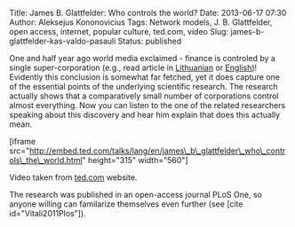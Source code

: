 Title: James B. Glattfelder: Who controls the world?
Date: 2013-06-17 07:30
Author: Aleksejus Kononovicius
Tags: Network models, J. B. Glattfelder, open access, internet, popular culture, ted.com, video
Slug: james-b-glattfelder-kas-valdo-pasauli
Status: published

One and half year ago world media exclaimed -
finance is controled by a single super-corporation (e.g., read article
in
[Lithuanian](http://www.15min.lt/naujiena/verslas/uzsienis/mokslininku-tyrimas-pasaulio-finansus-valdo-viena-superkorporacija-195-175783)
or
[English](http://www.forbes.com/sites/bruceupbin/2011/10/22/the-147-companies-that-control-everything/))!
Evidently this conclusion is somewhat far fetched, yet it does capture
one of the essential points of the underlying scientific research. The
research actually shows that a comparatively small number of
corporations control almost everything. Now you can listen to the one of
the related researchers speaking about this discovery and hear him
explain that does this actually mean.<!--more-->

\[iframe
src="http://embed.ted.com/talks/lang/en/james\_b\_glattfelder\_who\_controls\_the\_world.html"
height="315" width="560"\]

Video taken from
[ted.com](http://www.ted.com/talks/james_b_glattfelder_who_controls_the_world.html)
website.

The research was published in an open-access journal PLoS One, so anyone
willing can familarize themselves even further (see \[cite
id="Vitali2011Plos"\]).
